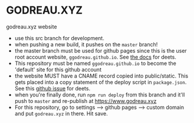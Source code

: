 # GODREAU.XYZ

godreau.xyz website

- use this src branch for development.
- when pushing a new build, it pushes on the `master` branch!
- the master branch must be used for github pages since this is the user root account website, `ggodreau.github.io`. See [the docs](https://www.gatsbyjs.org/docs/how-gatsby-works-with-github-pages/) for deets.
- This repository must be named `ggodreau.github.io` to become the 'default' site for this github account
- the website MUST have a CNAME record copied into public/static. This gets placed into a copy statement of the deploy script in `package.json`. See this [github issue](https://github.com/gatsbyjs/gatsby/issues/243) for deets.
- when you're finally done, run `npm run deploy` from this branch and it'll push to `master` and re-publish at https://www.godreau.xyz
- For this repository, go to settings --> github pages --> custom domain and put `godreau.xyz` in there. Hit save.
